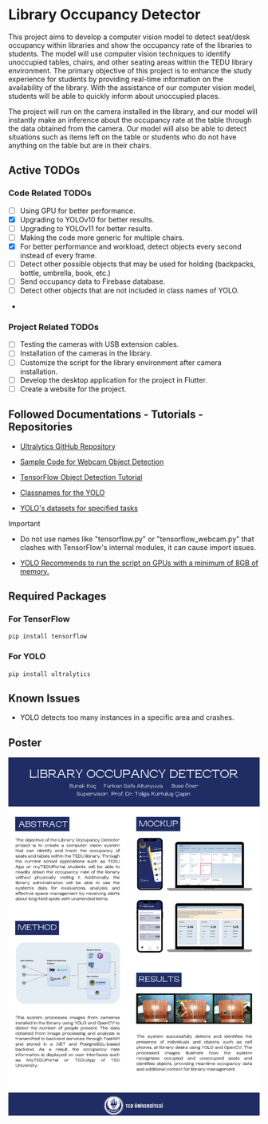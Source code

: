 # Library Occupancy Detector

This project aims to develop a computer vision model to detect seat/desk occupancy
within libraries and show the occupancy rate of the libraries to students. The model will use
computer vision techniques to identify unoccupied tables, chairs, and other seating areas within
the TEDU library environment. The primary objective of this project is to enhance the study
experience for students by providing real-time information on the availability of the library. With
the assistance of our computer vision model, students will be able to quickly inform about
unoccupied places.

The project will run on the camera installed in the library, and our model will instantly
make an inference about the occupancy rate at the table through the data obtained from the
camera. Our model will also be able to detect situations such as items left on the table or students
who do not have anything on the table but are in their chairs.

## Active TODOs

### Code Related TODOs
- [ ] Using GPU for better performance.
- [x] Upgrading to YOLOv10 for better results.
- [ ] Upgrading to YOLOv11 for better results.
- [ ] Making the code more generic for multiple chairs.
- [x] For better performance and workload, detect objects every second instead of every frame.
- [ ] Detect other possible objects that may be used for holding (backpacks, bottle, umbrella, book, etc.)
- [ ] Send occupancy data to Firebase database.
- [ ] Detect other objects that are not included in class names of YOLO.
- 
### Project Related TODOs
- [ ] Testing the cameras with USB extension cables.
- [ ] Installation of the cameras in the library.
- [ ] Customize the script for the library environment after camera installation.
- [ ] Develop the desktop application for the project in Flutter.
- [ ] Create a website for the project.

## Followed Documentations - Tutorials - Repositories

* [Ultralytics GitHub Repository](https://github.com/ultralytics/ultralytics)

* [Sample Code for Webcam Object Detection](https://github.com/BenGreenfield825/Tensorflow-Object-Detection-with-Tensorflow-2.0/blob/master/detection_scripts/detect_from_webcam.py)

* [TensorFlow Object Detection Tutorial](https://www.tensorflow.org/hub/tutorials/object_detection)

* [Classnames for the YOLO](https://dipankarmedh1.medium.com/real-time-object-detection-with-yolo-and-webcam-enhancing-your-computer-vision-skills-861b97c78993)

* [YOLO's datasets for specified tasks](https://docs.ultralytics.com/models/yolo11/#supported-tasks-and-modes)

> [!IMPORTANT]
* Do not use names like "tensorflow.py" or "tensorflow_webcam.py" that clashes with TensorFlow's internal modules, it can cause import issues.

* [YOLO Recommends to run the script on GPUs with a minimum of 8GB of memory.](https://docs.ultralytics.com/help/FAQ/)

## Required Packages

### For TensorFlow
```
pip install tensorflow
```

### For YOLO
```
pip install ultralytics
```

## Known Issues

* YOLO detects too many instances in a specific area and crashes.

## Poster

<p float="left">
<img src="https://github.com/fsaltunyuva/library-occupancy-detector/blob/main/Documents/Poster.png"/>  
</p>
